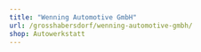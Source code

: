 ```yaml
---
title: "Wenning Automotive GmbH"
url: /grosshabersdorf/wenning-automotive-gmbh/
shop: Autowerkstatt
---
```

